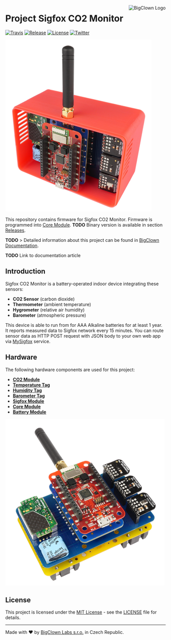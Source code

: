 <a href="https://www.bigclown.com"><img src="https://s3.eu-central-1.amazonaws.com/bigclown/gh-readme-logo.png" alt="BigClown Logo" align="right"></a>

# Project Sigfox CO2 Monitor

[![Travis](https://img.shields.io/travis/bigclownlabs/bcp-sigfox-co2/master.svg)](https://travis-ci.org/bigclownlabs/bcp-sigfox-co2)
[![Release](https://img.shields.io/github/release/bigclownlabs/bcp-sigfox-co2.svg)](https://github.com/bigclownlabs/bcp-sigfox-co2/releases)
[![License](https://img.shields.io/github/license/bigclownlabs/bcp-sigfox-co2.svg)](https://github.com/bigclownlabs/bcp-sigfox-co2/blob/master/LICENSE)
[![Twitter](https://img.shields.io/twitter/follow/BigClownLabs.svg?style=social&label=Follow)](https://twitter.com/BigClownLabs)

![sigfox-CO2-monitor](images/sf-co2-enclosure.png)

This repository contains firmware for Sigfox CO2 Monitor.
Firmware is programmed into [Core Module](https://shop.bigclown.com/products/core-module).
**TODO** Binary version is available in section [Releases](https://github.com/bigclownlabs/bcp-sigfox-co2/releases).

**TODO** > Detailed information about this project can be found in [BigClown Documentation](https://doc.bigclown.com).

**TODO** Link to documentation article

## Introduction

Sigfox CO2 Monitor is a battery-operated indoor device integrating these sensors:

* **CO2 Sensor** (carbon dioxide)
* **Thermometer** (ambient temperature)
* **Hygrometer** (relative air humidity)
* **Barometer** (atmospheric pressure)

This device is able to run from for AAA Alkaline batteries for at least 1 year.
It reports measured data to Sigfox network every 15 minutes.
You can route sensor data as HTTP POST request with JSON body to your own web app via [MySigfox](https://www.mysigfox.com) service.

## Hardware

The following hardware components are used for this project:

* **[CO2 Module](https://shop.bigclown.com/products/co2-module)**
* **[Temperature Tag](https://shop.bigclown.com/products/temperature-tag)**
* **[Humidity Tag](https://shop.bigclown.com/products/humidity-tag)**
* **[Barometer Tag](https://shop.bigclown.com/products/barometr-tag)**
* **[Sigfox Module](https://shop.bigclown.com/products/sigfox-module)**
* **[Core Module](https://shop.bigclown.com/products/core-module)**
* **[Battery Module](https://shop.bigclown.com/products/battery-module)**

![sigfox-climate-station](images/sf-co2.png)

## License

This project is licensed under the [MIT License](https://opensource.org/licenses/MIT/) - see the [LICENSE](LICENSE) file for details.

---

Made with ❤ by [BigClown Labs s.r.o.](https://www.bigclown.com) in Czech Republic.
